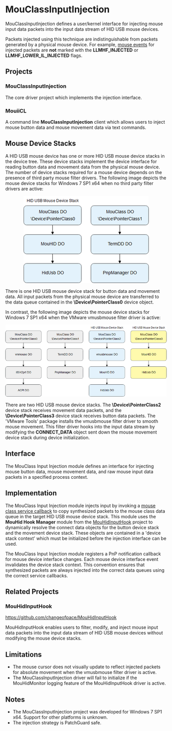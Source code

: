 # MouClassInputInjection

MouClassInputInjection defines a user/kernel interface for injecting mouse input data packets into the input data stream of HID USB mouse devices.

Packets injected using this technique are indistinguishable from packets generated by a physical mouse device. For example, [mouse events](https://docs.microsoft.com/en-us/windows/desktop/api/winuser/ns-winuser-tagmsllhookstruct "MSLLHOOKSTRUCT structure") for injected packets are __not__ marked with the **LLMHF_INJECTED** or **LLMHF_LOWER_IL_INJECTED** flags.

## Projects

### MouClassInputInjection

The core driver project which implements the injection interface.

### MouiiCL

A command line **MouClassInputInjection** client which allows users to inject mouse button data and mouse movement data via text commands.

## Mouse Device Stacks

A HID USB mouse device has one or more HID USB mouse device stacks in the device tree. These device stacks implement the device interface for reading button data and movement data from the physical mouse device. The number of device stacks required for a mouse device depends on the presence of third party mouse filter drivers. The following image depicts the mouse device stacks for Windows 7 SP1 x64 when no third party filter drivers are active:

<p align="center">
    <img src="Image/mouse_device_stacks_no_filters.png" />
</p>

There is one HID USB mouse device stack for button data and movement data. All input packets from the physical mouse device are transferred to the data queue contained in the **\Device\PointerClass0** device object.

In contrast, the following image depicts the mouse device stacks for Windows 7 SP1 x64 when the VMware vmusbmouse filter driver is active:

<p align="center">
    <img src="Image/mouse_device_stacks_vmusbmouse_filter.png" />
</p>

There are two HID USB mouse device stacks. The **\Device\PointerClass2** device stack receives movement data packets, and the **\Device\PointerClass3** device stack receives button data packets. The 'VMware Tools' package installs the vmusbmouse filter driver to smooth mouse movement. This filter driver hooks into the input data stream by modifying the **CONNECT_DATA** object sent down the mouse movement device stack during device initialization.

## Interface

The MouClass Input Injection module defines an interface for injecting mouse button data, mouse movement data, and raw mouse input data packets in a specified process context.

## Implementation

The MouClass Input Injection module injects input by invoking a [mouse class service callback](https://docs.microsoft.com/en-us/previous-versions/ff542394(v%3Dvs.85) "MouseClassServiceCallback routine") to copy synthesized packets to the mouse class data queue in the target HID USB mouse device stack. This module uses the **MouHid Hook Manager** module from the [MouHidInputHook](https://github.com/changeofpace/MouHidInputHook "MouHidInputHook") project to dynamically resolve the connect data objects for the button device stack and the movement device stack. These objects are contained in a 'device stack context' which must be initialized before the injection interface can be used.

The MouClass Input Injection module registers a PnP notification callback for mouse device interface changes. Each mouse device interface event invalidates the device stack context. This convention ensures that synthesized packets are always injected into the correct data queues using the correct service callbacks.

## Related Projects

### MouHidInputHook

https://github.com/changeofpace/MouHidInputHook

MouHidInputHook enables users to filter, modify, and inject mouse input data packets into the input data stream of HID USB mouse devices without modifying the mouse device stacks.

## Limitations

* The mouse cursor does not visually update to reflect injected packets for absolute movement when the vmusbmouse filter driver is active.
* The MouClassInputInjection driver will fail to initialize if the MouHidMonitor logging feature of the MouHidInputHook driver is active.

## Notes

* The MouClassInputInjection project was developed for Windows 7 SP1 x64. Support for other platforms is unknown.
* The injection strategy is PatchGuard safe.
